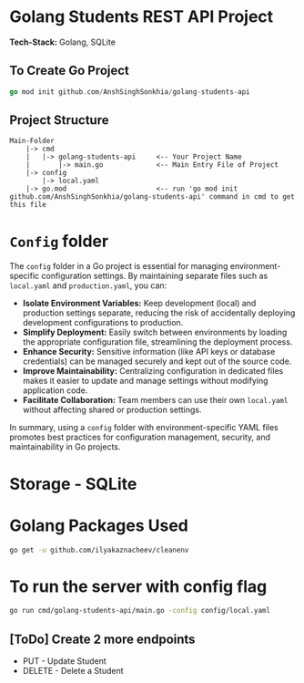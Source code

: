 # Golang Students REST API Project

**Tech-Stack:** Golang, SQLite

## To Create Go Project

```go
go mod init github.com/AnshSinghSonkhia/golang-students-api
```

## Project Structure

```text
Main-Folder
    |-> cmd
    |   |-> golang-students-api     <-- Your Project Name
    |       |-> main.go             <-- Main Entry File of Project
    |-> config
        |-> local.yaml
    |-> go.mod                      <-- run 'go mod init github.com/AnshSinghSonkhia/golang-students-api' command in cmd to get this file
```

# `Config` folder

The `config` folder in a Go project is essential for managing environment-specific configuration settings. By maintaining separate files such as `local.yaml` and `production.yaml`, you can:

- **Isolate Environment Variables:** Keep development (local) and production settings separate, reducing the risk of accidentally deploying development configurations to production.
- **Simplify Deployment:** Easily switch between environments by loading the appropriate configuration file, streamlining the deployment process.
- **Enhance Security:** Sensitive information (like API keys or database credentials) can be managed securely and kept out of the source code.
- **Improve Maintainability:** Centralizing configuration in dedicated files makes it easier to update and manage settings without modifying application code.
- **Facilitate Collaboration:** Team members can use their own `local.yaml` without affecting shared or production settings.

In summary, using a `config` folder with environment-specific YAML files promotes best practices for configuration management, security, and maintainability in Go projects.

# Storage - SQLite

# Golang Packages Used

```bash
go get -u github.com/ilyakaznacheev/cleanenv
```

# To run the server with config flag

```bash
go run cmd/golang-students-api/main.go -config config/local.yaml
```

## [ToDo] Create 2 more endpoints 
 
- PUT - Update Student
- DELETE - Delete a Student